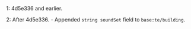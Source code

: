 1: 4d5e336 and earlier.

2: After 4d5e336.
	- Appended `string soundSet` field to `base:te/building`.
